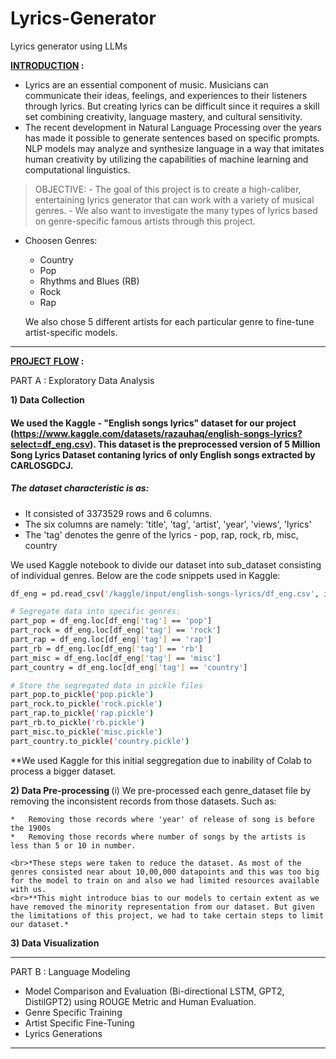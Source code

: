 # Lyrics-Generator
Lyrics generator using LLMs

<b> <u> INTRODUCTION</u> :</b>

  - Lyrics are an essential component of music. Musicians can communicate their ideas, feelings, and experiences to their listeners through lyrics. But creating lyrics can be difficult since it requires a skill set combining creativity, language mastery, and cultural sensitivity. 
  - The recent development in Natural Language Processing over the years has made it possible to generate sentences based on specific prompts. NLP models may analyze and synthesize language in a way that imitates human creativity by utilizing the capabilities of machine learning and computational linguistics.

> OBJECTIVE:
    - The goal of this project is to create a high-caliber, entertaining lyrics generator that can work with a variety of musical genres. 
    - We also want to investigate the many types of lyrics based on genre-specific famous artists through this project.

* Choosen Genres: 
  * Country 
  * Pop 
  * Rhythms and Blues (RB) 
  * Rock 
  * Rap 

  We also chose 5 different artists for each particular genre to fine-tune artist-specific models. 
________________________________________________

<b> <u>PROJECT FLOW</u> : </b>

PART A : Exploratory Data Analysis 
> 
  <b> 1) Data Collection </b>
  #### We used the Kaggle - "English songs lyrics" dataset for our project (https://www.kaggle.com/datasets/razauhaq/english-songs-lyrics?select=df_eng.csv). This dataset is the preprocessed version of 5 Million Song Lyrics   Dataset contaning lyrics of only English songs extracted by CARLOSGDCJ.
  
  ##### The dataset characteristic is as:
   
  
  * It consisted of 3373529 rows and 6 columns.
  * The six columns are namely: 'title', 'tag', 'artist', 'year', 'views', 'lyrics'
  * The 'tag' denotes the genre of the lyrics - pop, rap, rock, rb, misc, country 
  
  We used Kaggle notebook to divide our dataset into sub_dataset consisting of individual genres. Below are the code snippets used in Kaggle:
  
  
  ```bash
  df_eng = pd.read_csv('/kaggle/input/english-songs-lyrics/df_eng.csv', index_col = False)
  
  # Segregate data into specific genres:
  part_pop = df_eng.loc[df_eng['tag'] == 'pop']
  part_rock = df_eng.loc[df_eng['tag'] == 'rock']
  part_rap = df_eng.loc[df_eng['tag'] == 'rap']
  part_rb = df_eng.loc[df_eng['tag'] == 'rb']
  part_misc = df_eng.loc[df_eng['tag'] == 'misc']
  part_country = df_eng.loc[df_eng['tag'] == 'country']
  
  # Store the segregated data in pickle files
  part_pop.to_pickle('pop.pickle')
  part_rock.to_pickle('rock.pickle')
  part_rap.to_pickle('rap.pickle')
  part_rb.to_pickle('rb.pickle')
  part_misc.to_pickle('misc.pickle')
  part_country.to_pickle('country.pickle')
  ```
  
  **We used Kaggle for this initial seggregation due to inability of Colab to process a bigger dataset.
  
  <b> 2) Data Pre-processing </b>
    (i) We pre-processed each genre_dataset file by removing the inconsistent records from those datasets.
    Such as:
    
    
    *   Removing those records where 'year' of release of song is before the 1900s 
    *   Removing those records where number of songs by the artists is less than 5 or 10 in number.
    
    <br>*These steps were taken to reduce the dataset. As most of the genres consisted near about 10,00,000 datapoints and this was too big for the model to train on and also we had limited resources available with us.
    <br>**This might introduce bias to our models to certain extent as we have removed the minority representation from our dataset. But given the limitations of this project, we had to take certain steps to limit our dataset.*
  
  <b> 3) Data Visualization </b>

>
________________________________________________
PART B : Language Modeling
> 
  * Model Comparison and Evaluation (Bi-directional LSTM, GPT2, DistilGPT2) using ROUGE Metric and Human Evaluation.
  * Genre Specific Training
  * Artist Specific Fine-Tuning
  * Lyrics Generations
_____________________________________________
